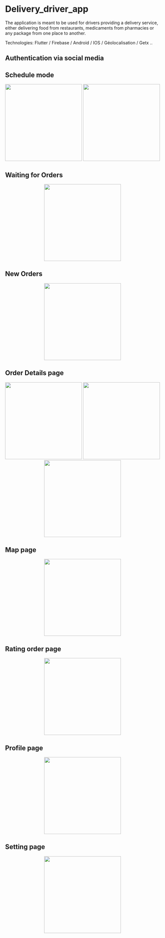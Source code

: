 # Delivery_driver_app

The application is meant to be used for drivers providing a delivery service, either delivering food from restaurants, medicaments from pharmacies or any package from one place to another. 


Technologies: Flutter / Firebase / Android / IOS / Géolocalisation / Getx ..



##	Authentication via social media





##	Schedule mode

<p align="center">
<img src="https://user-images.githubusercontent.com/64175026/219406098-f5fc0112-3a54-4064-9630-311595758112.jpg"  width="250"  >
<img src="https://user-images.githubusercontent.com/64175026/219406129-2046322e-1b03-4642-9006-471bd4a6f706.jpg"  width="250"  >
</p>



## Waiting for Orders

<p align="center">

<img src="https://user-images.githubusercontent.com/64175026/219410461-1400e07d-89ee-46d6-baac-88c847b3e4ea.jpg"  width="250"  >
</p>



## New Orders
<p align="center">

<img src="https://user-images.githubusercontent.com/64175026/219412083-e083dfc4-3462-4416-bbb2-f337039f8bcf.jpg"  width="250"  >
</p>


## Order  Details page

<p align="center">
<img src="https://user-images.githubusercontent.com/64175026/219412468-964cac34-60e0-4d43-ae17-cc50622e4fa7.jpg"  width="250"  >
<img src="https://user-images.githubusercontent.com/64175026/219412488-d32a9df8-929b-439c-9822-1237f642e47a.jpg"  width="250"  >

<img src="https://user-images.githubusercontent.com/64175026/219412507-8c78e069-e3e7-446a-b4e2-7b1355c16b75.jpg"  width="250"  >
</p>


## Map page

<p align="center">
<img src="https://user-images.githubusercontent.com/64175026/219413399-7ddcea96-9688-40c4-aa5b-91fdd0069285.jpg"  width="250"  >
</p>


## Rating order page

<p align="center">

<img src="https://user-images.githubusercontent.com/64175026/219410855-5dd3b80f-dae6-4987-9572-5927fdb6db81.jpg"  width="250"  >
</p>


## Profile page

<p align="center">
<img src="https://user-images.githubusercontent.com/64175026/219411576-17c0f8e5-8d7a-4465-a6c8-3f7c9955a265.jpg"  width="250"  >
</p>




## Setting page

<p align="center">
<img src="https://user-images.githubusercontent.com/64175026/219409572-8269a630-abf9-430c-b6a0-b87f7708861a.jpg"  width="250"  >
</p>

